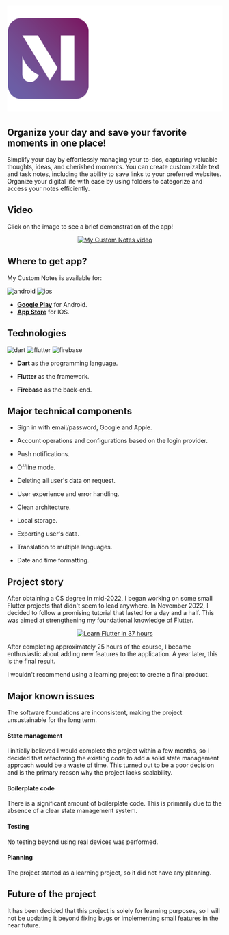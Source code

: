 <a href="https://mycustomnotes.nicolasferrada.com/">
  <h1 align="center">
    <picture>
      <img width="600" alt="My Custom Notes" src="assets/LOGO_LETRAS_DERECHA.png">
    </picture>
  </h1>
</a>

## Organize your day and save your favorite moments in one place!

Simplify your day by effortlessly managing your to-dos, capturing valuable thoughts, ideas, and cherished moments. You can create customizable text and task notes, including the ability to save links to your preferred websites. Organize your digital life with ease by using folders to categorize and access your notes efficiently.

## Video

Click on the image to see a brief demonstration of the app!

<div align="center">
  <a href="https://youtu.be/DOAFupAHOC4">
    <img src="https://img.youtube.com/vi/DOAFupAHOC4/0.jpg" alt="My Custom Notes video"/>
  </a>
</div>

## Where to get app?
My Custom Notes is available for:

![android](https://img.shields.io/badge/Android-3DDC84?style=for-the-badge&logo=android&logoColor=3DDC84&labelColor=101010)
![ios](https://img.shields.io/badge/iOS-lightgrey?style=for-the-badge&logo=ios&logoColor=lightgrey&labelColor=101010)

- **[Google Play](https://play.google.com/store/apps/details?id=com.nicolasferrada.mycustomnotes)** for Android.
- **[App Store](https://apps.apple.com/us/app/my-custom-notes/id6469385680?platform=iphone)** for IOS.

## Technologies
![dart](https://img.shields.io/badge/Dart-02569B?style=for-the-badge&logo=dart&logoColor=0175C2&labelColor=101010) 
![flutter](https://img.shields.io/badge/Flutter-0175C2?style=for-the-badge&logo=flutter&logoColor=0175C2&labelColor=101010) 
![firebase](https://img.shields.io/badge/Firebase-FFCA28?style=for-the-badge&logo=firebase&logoColor=yellow&labelColor=101010)

- **Dart** as the programming language.

- **Flutter** as the framework.

- **Firebase** as the back-end.

## Major technical components

- Sign in with email/password, Google and Apple.

- Account operations and configurations based on the login provider.

- Push notifications.
        
- Offline mode.

- Deleting all user's data on request.
        
- User experience and error handling.

- Clean architecture.

- Local storage.

- Exporting user's data.

- Translation to multiple languages.

- Date and time formatting.

## Project story
After obtaining a CS degree in mid-2022, I began working on some small Flutter projects that didn't seem to lead anywhere. In November 2022, I decided to follow a promising tutorial that lasted for a day and a half. This was aimed at strengthening my foundational knowledge of Flutter.

<div align="center">
  <a href="https://www.youtube.com/watch?v=VPvVD8t02U8">
    <img src="https://img.youtube.com/vi/VPvVD8t02U8/0.jpg" alt="Learn Flutter in 37 hours"/>
  </a>
</div>

After completing approximately 25 hours of the course, I became enthusiastic about adding new features to the application. A year later, this is the final result.
 
I wouldn't recommend using a learning project to create a final product.

## Major known issues
The software foundations are inconsistent, making the project unsustainable for the long term.

#### **State management** 
I initially believed I would complete the project within a few months, so I decided that refactoring the existing code to add a solid state management approach would be a waste of time. This turned out to be a poor decision and is the primary reason why the project lacks scalability.

#### **Boilerplate code** 
There is a significant amount of boilerplate code. This is primarily due to the absence of a clear state management system.

#### **Testing** 
No testing beyond using real devices was performed.

#### **Planning**
The project started as a learning project, so it did not have any planning.

## Future of the project
It has been decided that this project is solely for learning purposes, so I will not be updating it beyond fixing bugs or implementing small features in the near future.